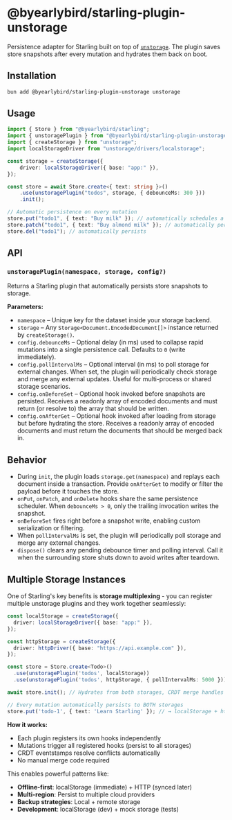 # @byearlybird/starling-plugin-unstorage

Persistence adapter for Starling built on top of [`unstorage`](https://github.com/unjs/unstorage). The plugin saves store snapshots after every mutation and hydrates them back on boot.

## Installation

```bash
bun add @byearlybird/starling-plugin-unstorage unstorage
```

## Usage

```typescript
import { Store } from "@byearlybird/starling";
import { unstoragePlugin } from "@byearlybird/starling-plugin-unstorage";
import { createStorage } from "unstorage";
import localStorageDriver from "unstorage/drivers/localstorage";

const storage = createStorage({
	driver: localStorageDriver({ base: "app:" }),
});

const store = await Store.create<{ text: string }>()
	.use(unstoragePlugin("todos", storage, { debounceMs: 300 }))
	.init();

// Automatic persistence on every mutation
store.put("todo1", { text: "Buy milk" }); // automatically schedules a snapshot write
store.patch("todo1", { text: "Buy almond milk" }); // automatically persists
store.del("todo1"); // automatically persists
```

## API

### `unstoragePlugin(namespace, storage, config?)`

Returns a Starling plugin that automatically persists store snapshots to storage.

**Parameters:**

- `namespace` – Unique key for the dataset inside your storage backend.
- `storage` – Any `Storage<Document.EncodedDocument[]>` instance returned by `createStorage()`.
- `config.debounceMs` – Optional delay (in ms) used to collapse rapid mutations into a single persistence call. Defaults to `0` (write immediately).
- `config.pollIntervalMs` – Optional interval (in ms) to poll storage for external changes. When set, the plugin will periodically check storage and merge any external updates. Useful for multi-process or shared storage scenarios.
- `config.onBeforeSet` – Optional hook invoked before snapshots are persisted. Receives a readonly array of encoded documents and must return (or resolve to) the array that should be written.
- `config.onAfterGet` – Optional hook invoked after loading from storage but before hydrating the store. Receives a readonly array of encoded documents and must return the documents that should be merged back in.

## Behavior

- During `init`, the plugin loads `storage.get(namespace)` and replays each document inside a transaction. Provide `onAfterGet` to modify or filter the payload before it touches the store.
- `onPut`, `onPatch`, and `onDelete` hooks share the same persistence scheduler. When `debounceMs > 0`, only the trailing invocation writes the snapshot.
- `onBeforeSet` fires right before a snapshot write, enabling custom serialization or filtering.
- When `pollIntervalMs` is set, the plugin will periodically poll storage and merge any external changes.
- `dispose()` clears any pending debounce timer and polling interval. Call it when the surrounding store shuts down to avoid writes after teardown.

## Multiple Storage Instances

One of Starling's key benefits is **storage multiplexing** - you can register multiple unstorage plugins and they work together seamlessly:

```typescript
const localStorage = createStorage({
  driver: localStorageDriver({ base: "app:" }),
});

const httpStorage = createStorage({
  driver: httpDriver({ base: "https://api.example.com" }),
});

const store = Store.create<Todo>()
  .use(unstoragePlugin('todos', localStorage))
  .use(unstoragePlugin('todos', httpStorage, { pollIntervalMs: 5000 }));

await store.init(); // Hydrates from both storages, CRDT merge handles conflicts

// Every mutation automatically persists to BOTH storages
store.put('todo-1', { text: 'Learn Starling' }); // → localStorage + httpStorage
```

**How it works:**
- Each plugin registers its own hooks independently
- Mutations trigger all registered hooks (persist to all storages)
- CRDT eventstamps resolve conflicts automatically
- No manual merge code required

This enables powerful patterns like:
- **Offline-first**: localStorage (immediate) + HTTP (synced later)
- **Multi-region**: Persist to multiple cloud providers
- **Backup strategies**: Local + remote storage
- **Development**: localStorage (dev) + mock storage (tests)
